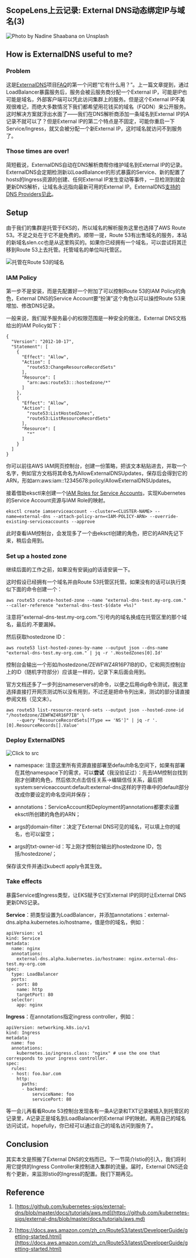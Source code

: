 
## ScopeLens上云记录: External DNS动态绑定IP与域名(3)

![Photo by [Nadine Shaabana](https://unsplash.com/@nadineshaabana?utm_source=medium&utm_medium=referral) on [Unsplash](https://unsplash.com?utm_source=medium&utm_medium=referral)](https://cdn-images-1.medium.com/max/8000/0*NseE2g4DLpj6oCVn)

## How is ExternalDNS useful to me?

### Problem

这是[ExternalDNS](https://github.com/kubernetes-sigs/external-dns)项目[FAQ](https://github.com/kubernetes-sigs/external-dns/blob/master/docs/faq.md)的第一个问题“它有什么用？”。上一篇文章提到，通过LoadBalancer暴露服务后，服务会被云服务商分配一个External IP，可能是IP也可能是域名，外部客户端可以凭此访问集群上的服务。但是这个External IP不美观很难记，而绝大多数情况下我们都希望用花钱买的域名（FQDN）来公开服务。这时解决方案就浮出水面了——我们在DNS解析商添加一条域名到External IP的A记录不就可以了？但是External IP的第二个特点是不固定，可能你重启一下Service/Ingress，就又会被分配一个新External IP，这时域名就访问不到服务了。

### Those times are over!

简短截说，ExternalDNS自动在DNS解析商帮你维护域名到External IP的记录。ExternalDNS会定期检测新以LoadBalancer的形式暴露的Service、新的配置了hosts的Ingress资源的创建、任何External IP发生变动等事件，一旦检测到就会更新DNS解析，让域名永远指向最新可用的External IP。ExternalDNS[支持的DNS Providers见此](https://github.com/kubernetes-sigs/external-dns#status-of-providers)。

## Setup

由于我们的集群是托管于EKS的，所以域名的解析服务这里也选择了AWS Route 53。不足之处在于它不是免费的。顺带一提，Route 53有出售域名的服务，本站的新域名slen.cc也是从这里购买的。如果你已经拥有一个域名，可以尝试将其迁移到Route 53上去托管。托管域名的单位叫托管区。

![托管在Route 53的域名](https://cdn-images-1.medium.com/max/2000/1*IvRBt4eUbmMbd9vA4Nb3zw.png)

### IAM Policy

第一步不是安装，而是先配置好一个附加了可以控制Route 53的IAM Policy的角色，External DNS的Service Account要“扮演”这个角色以可以操控Route 53来增加、修改DNS记录。

一般来说，我们赋予服务最小的权限范围是一种安全的做法，External DNS文档给出的IAM Policy如下：

    {
      "Version": "2012-10-17",
      "Statement": [
        {
          "Effect": "Allow",
          "Action": [
            "route53:ChangeResourceRecordSets"
          ],
          "Resource": [
            "arn:aws:route53:::hostedzone/*"
          ]
        },
        {
          "Effect": "Allow",
          "Action": [
            "route53:ListHostedZones",
            "route53:ListResourceRecordSets"
          ],
          "Resource": [
            "*"
          ]
        }
      ]
    }

你可以前往AWS IAM网页控制台，创建一份策略，把该文本粘贴进去，并取一个名字，例如官方文档将其命名为AllowExternalDNSUpdates，保存后会得到它的ARN，形如arn:aws:iam::12345678:policy/AllowExternalDNSUpdates。

接着借助eksctl来创建一个[IAM Roles for Service Accounts](https://docs.aws.amazon.com/eks/latest/userguide/iam-roles-for-service-accounts.html)，实现Kubernetes的Service Account资源与IAM Role的映射。

    eksctl create iamserviceaccount --cluster=<CLUSTER-NAME> --name=external-dns --attach-policy-arn=<IAM-POLICY-ARN> --override-existing-serviceaccounts --approve

此时查看IAM控制台，会发现多了一个由eksctl创建的角色，把它的ARN先记下来，稍后会用到。

### Set up a hosted zone

继续后面的工作之前，如果没有安装[jq](https://github.com/stedolan/jq)的话请安装一下。

这时假设已经拥有一个域名并由Route 53托管区托管。如果没有的话可以执行类似下面的命令创建一个：

    aws route53 create-hosted-zone --name "external-dns-test.my-org.com." --caller-reference "external-dns-test-$(date +%s)"

注意将”external-dns-test.my-org.com.”引号内的域名换成在托管区里的那个域名，最后的.不要漏掉。

然后获取hostedzone ID：

    aws route53 list-hosted-zones-by-name --output json --dns-name "external-dns-test.my-org.com." | jq -r '.HostedZones[0].Id'

控制台会输出一个形如/hostedzone/ZEWFWZ4R16P7IB的ID，它和网页控制台上的ID（随机字符部分）应该是一样的，记录下来后面会用到。

官方文档还多了一步列出nameservers的命令，以便之后用dig命令测试，我这里选择直接打开网页测试所以没有用到，不过还是把命令列出来，测试的部分请直接参阅文档（见文末）。

    aws route53 list-resource-record-sets --output json --hosted-zone-id "/hostedzone/ZEWFWZ4R16P7IB" \
        --query "ResourceRecordSets[?Type == 'NS']" | jq -r '.[0].ResourceRecords[].Value'

### Deploy ExternalDNS

![[Click to src](https://carbon.now.sh/?bg=rgba%28171%2C+184%2C+195%2C+1%29&t=nord&wt=none&l=yaml&ds=true&dsyoff=20px&dsblur=68px&wc=true&wa=true&pv=56px&ph=56px&ln=false&fl=1&fm=Hack&fs=14px&lh=133%25&si=false&es=1x&wm=false&code=apiVersion%253A%2520v1%250Akind%253A%2520ServiceAccount%250Ametadata%253A%250A%2520%2520name%253A%2520external-dns%250A%2520%2520%2523%2520If%2520you%27re%2520using%2520Amazon%2520EKS%2520with%2520IAM%2520Roles%2520for%2520Service%2520Accounts%252C%2520specify%2520the%2520following%2520annotation.%250A%2520%2520%2523%2520Otherwise%252C%2520you%2520may%2520safely%2520omit%2520it.%250A%2520%2520annotations%253A%250A%2520%2520%2520%2520%2523%2520Substitute%2520your%2520account%2520ID%2520and%2520IAM%2520service%2520role%2520name%2520below.%250A%2520%2520%2520%2520eks.amazonaws.com%252Frole-arn%253A%2520arn%253Aaws%253Aiam%253A%253A%253CACCOUNT-ID%253E%253Arole%252F%253CIAM-SERVICE-ROLE-NAME%253E%250A---%250AapiVersion%253A%2520rbac.authorization.k8s.io%252Fv1%250Akind%253A%2520ClusterRole%250Ametadata%253A%250A%2520%2520name%253A%2520external-dns%250Arules%253A%250A-%2520apiGroups%253A%2520%255B%2522%2522%255D%250A%2520%2520resources%253A%2520%255B%2522services%2522%252C%2522endpoints%2522%252C%2522pods%2522%255D%250A%2520%2520verbs%253A%2520%255B%2522get%2522%252C%2522watch%2522%252C%2522list%2522%255D%250A-%2520apiGroups%253A%2520%255B%2522extensions%2522%252C%2522networking.k8s.io%2522%255D%250A%2520%2520resources%253A%2520%255B%2522ingresses%2522%255D%250A%2520%2520verbs%253A%2520%255B%2522get%2522%252C%2522watch%2522%252C%2522list%2522%255D%250A-%2520apiGroups%253A%2520%255B%2522%2522%255D%250A%2520%2520resources%253A%2520%255B%2522nodes%2522%255D%250A%2520%2520verbs%253A%2520%255B%2522list%2522%252C%2522watch%2522%255D%250A---%250AapiVersion%253A%2520rbac.authorization.k8s.io%252Fv1%250Akind%253A%2520ClusterRoleBinding%250Ametadata%253A%250A%2520%2520name%253A%2520external-dns-viewer%250AroleRef%253A%250A%2520%2520apiGroup%253A%2520rbac.authorization.k8s.io%250A%2520%2520kind%253A%2520ClusterRole%250A%2520%2520name%253A%2520external-dns%250Asubjects%253A%250A-%2520kind%253A%2520ServiceAccount%250A%2520%2520name%253A%2520external-dns%250A%2520%2520namespace%253A%2520default%250A---%250AapiVersion%253A%2520apps%252Fv1%250Akind%253A%2520Deployment%250Ametadata%253A%250A%2520%2520name%253A%2520external-dns%250Aspec%253A%250A%2520%2520strategy%253A%250A%2520%2520%2520%2520type%253A%2520Recreate%250A%2520%2520selector%253A%250A%2520%2520%2520%2520matchLabels%253A%250A%2520%2520%2520%2520%2520%2520app%253A%2520external-dns%250A%2520%2520template%253A%250A%2520%2520%2520%2520metadata%253A%250A%2520%2520%2520%2520%2520%2520labels%253A%250A%2520%2520%2520%2520%2520%2520%2520%2520app%253A%2520external-dns%250A%2520%2520%2520%2520%2520%2520%2523%2520If%2520you%27re%2520using%2520kiam%2520or%2520kube2iam%252C%2520specify%2520the%2520following%2520annotation.%250A%2520%2520%2520%2520%2520%2520%2523%2520Otherwise%252C%2520you%2520may%2520safely%2520omit%2520it.%250A%2520%2520%2520%2520%2520%2520annotations%253A%250A%2520%2520%2520%2520%2520%2520%2520%2520iam.amazonaws.com%252Frole%253A%2520arn%253Aaws%253Aiam%253A%253A%253CACCOUNT-ID%253E%253Arole%252F%253CIAM-SERVICE-ROLE-NAME%253E%250A%2520%2520%2520%2520spec%253A%250A%2520%2520%2520%2520%2520%2520serviceAccountName%253A%2520external-dns%250A%2520%2520%2520%2520%2520%2520containers%253A%250A%2520%2520%2520%2520%2520%2520-%2520name%253A%2520external-dns%250A%2520%2520%2520%2520%2520%2520%2520%2520image%253A%2520k8s.gcr.io%252Fexternal-dns%252Fexternal-dns%253Av0.7.6%250A%2520%2520%2520%2520%2520%2520%2520%2520args%253A%250A%2520%2520%2520%2520%2520%2520%2520%2520-%2520--source%253Dservice%250A%2520%2520%2520%2520%2520%2520%2520%2520-%2520--source%253Dingress%250A%2520%2520%2520%2520%2520%2520%2520%2520-%2520--domain-filter%253D%253CDOMAIN-NAME%253E%2520%2523%2520will%2520make%2520ExternalDNS%2520see%2520only%2520the%2520hosted%2520zones%2520matching%2520provided%2520domain%252C%2520omit%2520to%2520process%2520all%2520available%2520hosted%2520zones%250A%2520%2520%2520%2520%2520%2520%2520%2520-%2520--provider%253Daws%250A%2520%2520%2520%2520%2520%2520%2520%2520-%2520--policy%253Dupsert-only%2520%2523%2520would%2520prevent%2520ExternalDNS%2520from%2520deleting%2520any%2520records%252C%2520omit%2520to%2520enable%2520full%2520synchronization%250A%2520%2520%2520%2520%2520%2520%2520%2520-%2520--aws-zone-type%253Dpublic%2520%2523%2520only%2520look%2520at%2520public%2520hosted%2520zones%2520%28valid%2520values%2520are%2520public%252C%2520private%2520or%2520no%2520value%2520for%2520both%29%250A%2520%2520%2520%2520%2520%2520%2520%2520-%2520--registry%253Dtxt%250A%2520%2520%2520%2520%2520%2520%2520%2520-%2520--txt-owner-id%253D%253CHOSTED-ZONE-ID%253E%250A%2520%2520%2520%2520%2520%2520securityContext%253A%250A%2520%2520%2520%2520%2520%2520%2520%2520fsGroup%253A%252065534%2520%2523%2520For%2520ExternalDNS%2520to%2520be%2520able%2520to%2520read%2520Kubernetes%2520and%2520AWS%2520token%2520files)](https://cdn-images-1.medium.com/max/2048/1*P8J1M-dSUZpI4nXeEB258g.png)

* namespace: 注意这里所有资源直接部署至default命名空间下，如果有部署在其他namespace下的需求，可以**尝试**（我没验证过）：先去IAM控制台找到刚才创建的角色，然后依次点击信任关系→编辑信任关系，最后把system:serviceaccount:default:external-dns这样的字符串中的default部分改成你要设定的命名空间并保存；

* annotations：ServiceAccount和Deployment的annotations都要求设置eksctl所创建的角色的ARN；

* args的domain-filter：决定了External DNS可见的域名，可以填上你的域名，也可以留空；

* args的txt-owner-id：写上刚才控制台输出的hostedzone ID，包括/hostedzone/；

保存该文件并通过kubectl apply令其生效。

### Take effects

暴露Service或Ingress类型，让EKS赋予它们External IP的同时让External DNS更新DNS记录。

**Service**：把类型设置为LoadBalancer，并添加annotations：external-dns.alpha.kubernetes.io/hostname，值是你的域名，例如：

    apiVersion: v1
    kind: Service
    metadata:
      name: nginx
      annotations:
        external-dns.alpha.kubernetes.io/hostname: nginx.external-dns-test.my-org.com
    spec:
      type: LoadBalancer
      ports:
      - port: 80
        name: http
        targetPort: 80
      selector:
        app: nginx

**Ingress**：在annotations指定ingress controller，例如：

    apiVersion: networking.k8s.io/v1
    kind: Ingress
    metadata:
      name: foo
      annotations:
        kubernetes.io/ingress.class: "nginx" # use the one that corresponds to your ingress controller.
    spec:
      rules:
      - host: foo.bar.com
        http:
          paths:
          - backend:
              serviceName: foo
              servicePort: 80

等一会儿再看看Route 53控制台发现各有一条A记录和TXT记录被插入到托管区的记录里，A记录正是域名到LoadBalancer的External IP的映射。再用自己的域名访问试试，hopefully，你已经可以通过自己的域名访问到服务了。

## Conclusion

其实本文是照搬了External DNS的文档而已。下一节简介Istio的引入，我们将利用它提供的Ingress Controller来控制进入集群的流量。届时，External DNS还会有个更新，来监测Istio的Ingress的配置。我们下期再见。

## Reference

 1. [https://github.com/kubernetes-sigs/external-dns/blob/master/docs/tutorials/aws.md](https://github.com/kubernetes-sigs/external-dns/blob/master/docs/tutorials/aws.md)

 2. [https://docs.aws.amazon.com/zh_cn/Route53/latest/DeveloperGuide/getting-started.html](https://docs.aws.amazon.com/zh_cn/Route53/latest/DeveloperGuide/getting-started.html)
